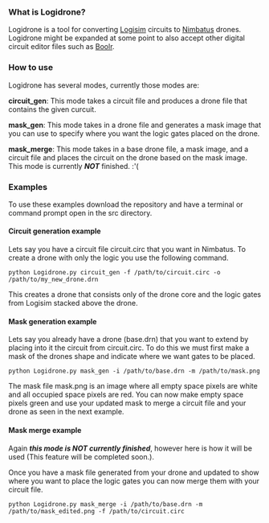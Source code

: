 ### What is Logidrone?
Logidrone is a tool for converting [Logisim] circuits to [Nimbatus] drones.
Logidrone might be expanded at some point to also accept other digital circuit editor files such as [Boolr].


### How to use
Logidrone has several modes, currently those modes are:

**circuit_gen**: This mode takes a circuit file and produces a drone file that contains the given curcuit.

**mask_gen**: This mode takes in a drone file and generates a mask image that you can use to specify where you want the logic gates placed on the drone.

**mask_merge**: This mode takes in a base drone file, a mask image, and a circuit file and places the circuit on the drone based on the mask image.
This mode is currently ***NOT*** finished. :'( 

### Examples
To use these examples download the repository and have a terminal or command prompt open in the src directory.

#### Circuit generation example
Lets say you have a circuit file circuit.circ that you want in Nimbatus. To create a drone with only the logic you use the following command.
```
python Logidrone.py circuit_gen -f /path/to/circuit.circ -o /path/to/my_new_drone.drn
```
This creates a drone that consists only of the drone core and the logic gates from Logisim stacked above the drone.


#### Mask generation example
Lets say you already have a drone (base.drn) that you want to extend by placing into it the circuit from circuit.circ.
To do this we must first make a mask of the drones shape and indicate where we want gates to be placed.

```
python Logidrone.py mask_gen -i /path/to/base.drn -m /path/to/mask.png
```
The mask file mask.png is an image where all empty space pixels are white and all occupied space pixels are red. You can now make empty space pixels green and use your updated mask to merge a circuit file and your drone as seen in the next example.


#### Mask merge example
Again ***this mode is NOT currently finished***, however here is how it will be used (This feature will be completed soon.).

Once you have a mask file generated from your drone and updated to show where you want to place the logic gates you can now merge them with your circuit file.

```
python Logidrone.py mask_merge -i /path/to/base.drn -m /path/to/mask_edited.png -f /path/to/circuit.circ
```

[Logisim]: http://logisim.altervista.org/
[Nimbatus]: https://www.nimbatus.ch/
[Boolr]:http://boolr.me/